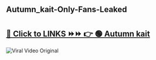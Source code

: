 
 ## Autumn_kait-Only-Fans-Leaked

# <h2><a href="https://clipsfans.com/Autumn_kait&ref=git">🔗 Click to LINKS ⏩⏩ 👉 🟢 Autumn kait </a></h2>

<a href="https://clipsfans.com/Autumn_kait&ref=git" rel="nofollow" data-target="animated-image.originalLink"><img src="https://i.ibb.co.com/xMMVF88/686577567.gif" alt="Viral Video Original" style="max-width: 100%; display: inline-block;" data-target="animated-image.originalImage"></a>
